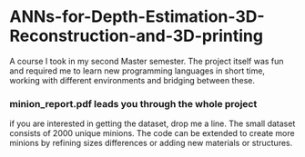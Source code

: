 # ANNs-for-Depth-Estimation-3D-Reconstruction-and-3D-printing
A course I took in my second Master semester. The project itself was fun and  required me to learn new programming languages in short time, working with different environments and bridging between these.

### minion_report.pdf leads you through the whole project

if you are interested in getting the dataset, drop me a line. The small dataset consists of 2000 unique minions.
The code can be extended to create more minions by refining sizes differences or adding new materials or structures.
